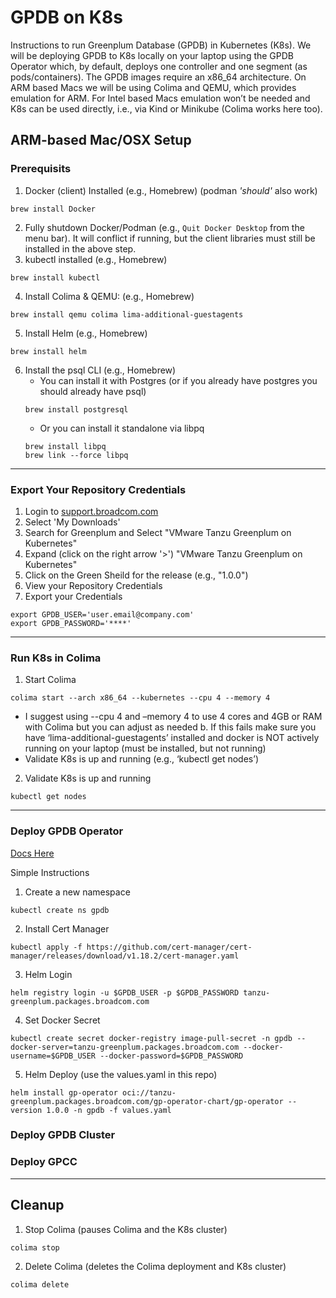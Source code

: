 # GPDB on K8s
Instructions to run Greenplum Database (GPDB) in Kubernetes (K8s).  We will be deploying GPDB to K8s locally on your laptop using the GPDB Operator which, by default, deploys one controller and one segment (as pods/containers).  The GPDB images require an x86_64 architecture.  On ARM based Macs we will be using Colima and QEMU, which provides emulation for ARM.  For Intel based Macs emulation won’t be needed and K8s can be used directly, i.e., via Kind or Minikube (Colima works here too).

## ARM-based Mac/OSX Setup
### Prerequisits
1. Docker (client) Installed (e.g., Homebrew) (podman *'should'* also work)
```shell
brew install Docker
```
2. Fully shutdown Docker/Podman (e.g., `Quit Docker Desktop` from the menu bar). It will conflict if running, but the client libraries must still be installed in the above step.
3. kubectl installed (e.g., Homebrew)
```shell
brew install kubectl
```
4. Install Colima & QEMU: (e.g., Homebrew)
```shell
brew install qemu colima lima-additional-guestagents
```
5. Install Helm (e.g., Homebrew)
```shell
brew install helm
```
6. Install the psql CLI (e.g., Homebrew)
   - You can install it with Postgres (or if you already have postgres you should already have psql)
   ```shell
   brew install postgresql
   ```
   - Or you can install it standalone via libpq
   ```shell
   brew install libpq
   brew link --force libpq
   ```
---

### Export Your Repository Credentials
1. Login to [support.broadcom.com](http://support.broadcom.com)
2. Select 'My Downloads'
3. Search for Greenplum and Select "VMware Tanzu Greenplum on Kubernetes"
4. Expand (click on the right arrow '>') "VMware Tanzu Greenplum on Kubernetes"
5. Click on the Green Sheild for the release (e.g., "1.0.0")
6. View your Repository Credentials 
7. Export your Credentials
```shell
export GPDB_USER='user.email@company.com'
export GPDB_PASSWORD='****'
```
---

### Run K8s in Colima
1. Start Colima
```shell
colima start --arch x86_64 --kubernetes --cpu 4 --memory 4
```
   - I suggest using --cpu 4 and –memory 4 to use 4 cores and 4GB or RAM with Colima but you can adjust as needed
   b. If this fails make sure you have ‘lima-additional-guestagents’ installed and docker is NOT actively running on your laptop (must be installed, but not running)
   - Validate K8s is up and running (e.g., ‘kubectl get nodes’)
2. Validate K8s is up and running 
```shell
kubectl get nodes
```
---

### Deploy GPDB Operator
[Docs Here](https://techdocs.broadcom.com/us/en/vmware-tanzu/data-solutions/tanzu-greenplum-k8s/1-0/tgp-on-k8s/04-installation.html)

Simple Instructions
1. Create a new namespace
```shell
kubectl create ns gpdb
```
2. Install Cert Manager
```shell
kubectl apply -f https://github.com/cert-manager/cert-manager/releases/download/v1.18.2/cert-manager.yaml
```
3. Helm Login
```shell
helm registry login -u $GPDB_USER -p $GPDB_PASSWORD tanzu-greenplum.packages.broadcom.com
```
4. Set Docker Secret
```shell
kubectl create secret docker-registry image-pull-secret -n gpdb --docker-server=tanzu-greenplum.packages.broadcom.com --docker-username=$GPDB_USER --docker-password=$GPDB_PASSWORD
```

5. Helm Deploy (use the values.yaml in this repo)
```shell
helm install gp-operator oci://tanzu-greenplum.packages.broadcom.com/gp-operator-chart/gp-operator --version 1.0.0 -n gpdb -f values.yaml
```

### Deploy GPDB Cluster

### Deploy GPCC
---

## Cleanup
1. Stop Colima (pauses Colima and the K8s cluster)
```shell
colima stop
```
2. Delete Colima (deletes the Colima deployment and K8s cluster)
```shell
colima delete
```